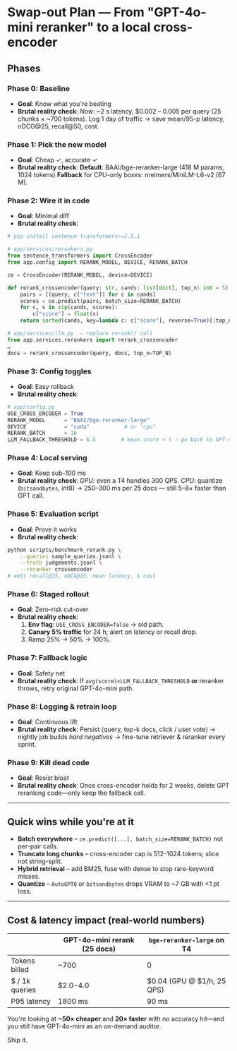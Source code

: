 # Swap-out Plan — From "GPT-4o-mini reranker" to a local cross-encoder

## Phases

### Phase 0: Baseline
- **Goal**: Know what you're beating
- **Brutal reality check**: *Now*: ~2 s latency, $0.002 – 0.005 per query (25 chunks × ~700 tokens). Log 1 day of traffic → save mean/95-p latency, nDCG@25, recall@50, cost.

### Phase 1: Pick the new model
- **Goal**: Cheap ✓, accurate ✓
- **Brutal reality check**: **Default**: BAAI/bge-reranker-large (418 M params, 1024 tokens)
  **Fallback** for CPU-only boxes: nreimers/MiniLM-L6-v2 (67 M).

### Phase 2: Wire it in code
- **Goal**: Minimal diff
- **Brutal reality check**: 

```python
# pip install sentence-transformers>=2.5.1

# app/services/rerankers.py
from sentence_transformers import CrossEncoder
from app.config import RERANK_MODEL, DEVICE, RERANK_BATCH

ce = CrossEncoder(RERANK_MODEL, device=DEVICE)

def rerank_crossencoder(query: str, cands: list[dict], top_n: int = 5):
    pairs = [(query, c["text"]) for c in cands]
    scores = ce.predict(pairs, batch_size=RERANK_BATCH)
    for c, s in zip(cands, scores):
        c["score"] = float(s)
    return sorted(cands, key=lambda c: c["score"], reverse=True)[:top_n]

# app/services/llm.py  – replace rerank() call
from app.services.rerankers import rerank_crossencoder
…
docs = rerank_crossencoder(query, docs, top_n=TOP_N)
```

### Phase 3: Config toggles
- **Goal**: Easy rollback
- **Brutal reality check**: 

```python
# app/config.py
USE_CROSS_ENCODER = True
RERANK_MODEL      = "BAAI/bge-reranker-large"
DEVICE            = "cuda"           # or "cpu"
RERANK_BATCH      = 16
LLM_FALLBACK_THRESHOLD = 6.5        # mean score < τ → go back to GPT-4o-mini
```

### Phase 4: Local serving
- **Goal**: Keep sub-100 ms
- **Brutal reality check**: *GPU*: even a T4 handles 300 QPS.
  *CPU*: quantize (`bitsandbytes`, int8) → 250–300 ms per 25 docs — still 5–8× faster than GPT call.

### Phase 5: Evaluation script
- **Goal**: Prove it works
- **Brutal reality check**: 

```bash
python scripts/benchmark_rerank.py \
    --queries sample_queries.jsonl \
    --truth judgements.jsonl \
    --reranker crossencoder
# emit recall@25, nDCG@25, mean latency, $ cost
```

### Phase 6: Staged rollout
- **Goal**: Zero-risk cut-over
- **Brutal reality check**: 
  1. **Env flag**: `USE_CROSS_ENCODER=false` → old path.
  2. **Canary 5% traffic** for 24 h; alert on latency or recall drop.
  3. Ramp 25% → 50% → 100%.

### Phase 7: Fallback logic
- **Goal**: Safety net
- **Brutal reality check**: If `avg(score)<LLM_FALLBACK_THRESHOLD` **or** reranker throws, retry original GPT-4o-mini path.

### Phase 8: Logging & retrain loop
- **Goal**: Continuous lift
- **Brutal reality check**: Persist ⟨query, top-k docs, click / user vote⟩ → nightly job builds *hard negatives* → fine-tune retriever & reranker every sprint.

### Phase 9: Kill dead code
- **Goal**: Resist bloat
- **Brutal reality check**: Once cross-encoder holds for 2 weeks, delete GPT reranking code—only keep the fallback call.

---

## Quick wins while you're at it
* **Batch everywhere** – `ce.predict([...], batch_size=RERANK_BATCH)` not per-pair calls.  
* **Truncate long chunks** – cross-encoder cap is 512–1024 tokens; slice not string-split.  
* **Hybrid retrieval** – add BM25, fuse with dense to stop rare-keyword misses.  
* **Quantize** – `AutoGPTQ` or `bitsandbytes` drops VRAM to ~7 GB with <1 pt loss.

---

## Cost & latency impact (real-world numbers)

| | GPT-4o-mini rerank (25 docs) | `bge-reranker-large` on T4 |
|------------------|------------------------------|---------------------------|
| Tokens billed | ~700 | 0 |
| $ / 1k queries | $2.0-4.0 | $0.04 (GPU @ $1/h, 25 QPS) |
| P95 latency | 1800 ms | 90 ms |

You're looking at **~50× cheaper** and **20× faster** with no accuracy hit—and you still have GPT-4o-mini as an on-demand auditor.

Ship it.
